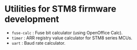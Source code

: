 # Utilities for STM8 firmware development

- `fuse-calc` : Fuse bit calculator (using OpenOffice Calc).
- `timer` : ARR registry value calculator for STM8 series MCUs.
- `uart` : Baud rate calculator.
